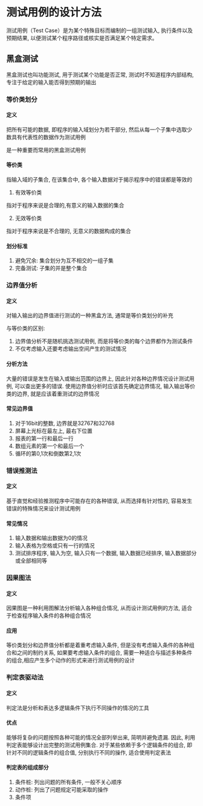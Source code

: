 # 测试用例的设计方法
测试用例（Test Case）是为某个特殊目标而编制的一组测试输入, 执行条件以及预期结果, 
以便测试某个程序路径或核实是否满足某个特定需求。

## 黑盒测试
黑盒测试也叫功能测试, 用于测试某个功能是否正常, 测试时不知道程序内部结构, 专注于给定的输入能否得到预期的输出

### 等价类划分

#### 定义
把所有可能的数据, 即程序的输入域划分为若干部分, 然后从每一个子集中选取少数具有代表性的数据作为测试用例

是一种重要而常用的黑盒测试用例

#### 等价类
指输入域的子集合, 在该集合中, 各个输入数据对于揭示程序中的错误都是等效的

1. 有效等价类

指对于程序来说是合理的,有意义的输入数据的集合

2. 无效等价类

 指对于程序来说是不合理的, 无意义的数据构成的集合

 #### 划分标准
 1. 避免冗余: 集合划分为互不相交的一组子集
 2. 完备测试: 子集的并是整个集合
 
 ### 边界值分析
 
 #### 定义
 对输入输出的边界值进行测试的一种黑盒方法, 通常是等价类划分的补充
 
 与等价类的区别:
 1. 边界值分析不是随机挑选测试用例, 而是将等价类的每个边界都作为测试条件
 2. 不仅考虑输入还要考虑输出空间产生的测试情况
 
 #### 分析方法
 大量的错误是发生在输入或输出范围的边界上, 因此针对各种边界情况设计测试用例,
 可以查出更多的错误. 使用边界值分析时应该首先确定边界情况, 输入输出等价类的边界, 
 就是应该着重测试的边界情况
 
 #### 常见边界值
 1. 对于16bit的整数, 边界就是32767和32768
 2. 屏幕上光标在最左上, 最右下位置
 3. 报表的第一行和最后一行
 4. 数组元素的第一个和最后一个
 5. 循环的第0,1次和倒数第2,1次
 
 ### 错误推测法
 
 #### 定义
 基于直觉和经验推测程序中可能存在的各种错误, 从而选择有针对性的, 容易发生错误的特殊情况来设计测试用例
 
 #### 常见情况
 1. 输入数据和输出数据为0的情况
 2. 输入表格为空格或只有一行的情况
 3. 测试排序程序, 输入为空, 输入只有一个数据, 输入数据已经排序, 输入数据部分或全部相同等
 
 
 ### 因果图法
 
 #### 定义
 因果图是一种利用图解法分析输入各种组合情况, 从而设计测试用例的方法, 适合于检查程序输入条件的各种组合情况
 
 #### 应用
 等价类划分和边界值分析都是着重考虑输入条件, 但是没有考虑输入条件的各种组合和之间的制约关系,
 如果要考虑输入条件的组合, 需要一种适合与描述多种条件的组合,相应产生多个动作的形式来进行测试用例的设计
 
 ### 判定表驱动法
 
 #### 定义
 判定法是分析和表达多逻辑条件下执行不同操作的情况的工具
 
 #### 优点
 能够将复杂的问题按照各种可能的情况全部列举出来, 简明并避免遗漏. 因此, 利用判定表能够设计出完整的测试用例集合.
 对于某些依赖于多个逻辑条件的组合, 即针对不同的逻辑条件的组合值, 分别执行不同的操作, 适合使用判定表法
 
#### 判定表的组成部分
1. 条件桩: 列出问题的所有条件, 一般不关心顺序
2. 动作桩: 列出了问题规定可能采取的操作
3. 条件项